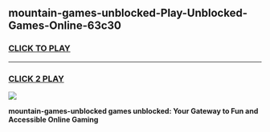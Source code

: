 
## mountain-games-unblocked-Play-Unblocked-Games-Online-63c30
<h3>
<a href="https://premium76.site?title=mountain-games-unblocked&ref=25A">CLICK TO PLAY</a></h3>
<hr>

<h3>
<a href="https://premium76.site?title=mountain-games-unblocked&ref=25A">CLICK 2 PLAY</a>
  
</h3>

<a href="https://premium76.site?title=mountain-games-unblocked&ref=25A"><img src="https://clearcache.store/games.png"></a>


**mountain-games-unblocked games unblocked: Your Gateway to Fun and Accessible Online Gaming**
